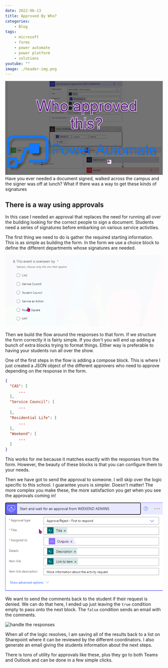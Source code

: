 ```yaml
---
date: 2022-06-13
title: Approved By Who?
categories:
    - Blog
tags:
    - microsoft
    - forms
    - power automate
    - power platform
    - solutions
youtube: ""
image: ./header-img.png
---
```


![header image](./header-img.png)
Have you ever needed a document signed, walked across the campus and the signer was off at lunch? What if there was a way to get these kinds of signatures

## There is a way using approvals

In this case I needed an approval that replaces the need for running all over the building looking for the correct people to sign a document. Students need a series of signatures before embarking on various service activities.

The first thing we need to do is gather the required starting information. This is as simple as building the form. In the form we use a choice block to define the different departments whose signatures are needed.

![example of a form question](./form-question.png)

Then we build the flow around the responses to that form. If we structure the form correctly it is fairly simple. If you don't you will end up adding a bunch of extra blocks trying to format things. Either way is preferable to having your students run all over the show.

One of the first steps in the flow is adding a compose block. This is where I just created a JSON object of the different approvers who need to approve depending on the response in the form.

```json
{
  "CAS": [
      ...
  ],
  "Service Council": [
      ...
  ],
  "Residential Life": [
      ...
  ],
  "Weekend": [
      ...
  ]
}
```

This works for me because it matches exactly with the responses from the form. However, the beauty of these blocks is that you can configure them to your needs.

Then we have got to send the approval to someone. I will skip over the logic specific to this school. I guarantee yours is simpler. Doesn't matter! The more complex you make these, the more satisfaction you get when you see the approvals coming in!

![approval block in flow](./approvers.png)

We want to send the comments back to the student if their request is denied. We can do that here, I ended up just leaving the `true` condition empty to pass onto the next block. The `false` condition sends an email with the comments.

![handle the responses](./condition)

When all of the logic resolves, I am saving all of the results back to a list on Sharepoint where it can be reviewed by the different coordinators. I also generate an email giving the students information about the next steps.

There is tons of utility for approvals like these, plus they go to both Teams and Outlook and can be done in a few simple clicks.
